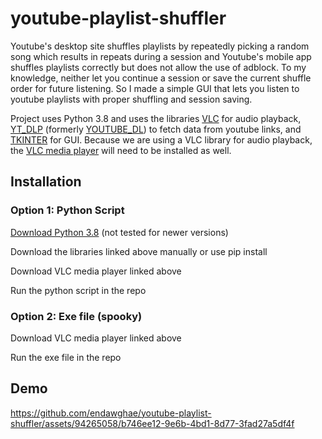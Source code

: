 # youtube-playlist-shuffler
Youtube's desktop site shuffles playlists by repeatedly picking a random song which results in repeats during a session and Youtube's mobile app shuffles playlists correctly but does not allow the use of adblock. 
To my knowledge, neither let you continue a session or save the current shuffle order for future listening.
So I made a simple GUI that lets you listen to youtube playlists with proper shuffling and session saving.

Project uses Python 3.8 and uses the libraries [VLC](https://wiki.videolan.org/Python_bindings/) for audio playback, [YT_DLP](https://github.com/yt-dlp/yt-dlp) (formerly [YOUTUBE_DL](https://github.com/ytdl-org/youtube-dl)) to fetch data from youtube links, and [TKINTER](https://docs.python.org/3/library/tkinter.html) for GUI.
Because we are using a VLC library for audio playback, the [VLC media player](https://www.videolan.org/) will need to be installed as well.


## Installation
### Option 1: Python Script
[Download Python 3.8](https://www.python.org/downloads/) (not tested for newer versions)

Download the libraries linked above manually or use pip install

Download VLC media player linked above

Run the python script in the repo

### Option 2: Exe file (spooky)

Download VLC media player linked above

Run the exe file in the repo

## Demo
https://github.com/endawghae/youtube-playlist-shuffler/assets/94265058/b746ee12-9e6b-4bd1-8d77-3fad27a5df4f

